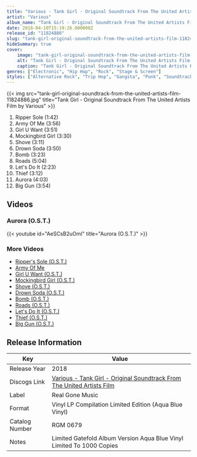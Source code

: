 ```yaml
---
title: "Various - Tank Girl - Original Soundtrack From The United Artists Film"
artist: "Various"
album_name: "Tank Girl - Original Soundtrack From The United Artists Film"
date: 2018-04-10T15:19:26.000000Z
release_id: "11824886"
slug: "tank-girl-original-soundtrack-from-the-united-artists-film-11824886"
hideSummary: true
cover:
    image: "tank-girl-original-soundtrack-from-the-united-artists-film-11824886.jpg"
    alt: "Tank Girl - Original Soundtrack From The United Artists Film by Various"
    caption: "Tank Girl - Original Soundtrack From The United Artists Film by Various"
genres: ["Electronic", "Hip Hop", "Rock", "Stage & Screen"]
styles: ["Alternative Rock", "Trip Hop", "Gangsta", "Punk", "Soundtrack"]
---
```


{{< img src="tank-girl-original-soundtrack-from-the-united-artists-film-11824886.jpg" title="Tank Girl - Original Soundtrack From The United Artists Film by Various" >}}

<!-- section break -->

1. Ripper Sole (1:42)
2. Army Of Me (3:56)
3. Girl U Want (3:51)
4. Mockingbird Girl (3:30)
5. Shove (3:11)
6. Drown Soda (3:50)
7. Bomb (3:23)
8. Roads (5:04)
9. Let's Do It (2:23)
10. Thief (3:12)
11. Aurora (4:03)
12. Big Gun (3:54)

<!-- section break -->




## Videos
### Aurora (O.S.T.)
{{< youtube id="AeSCsB2uOmI" title="Aurora (O.S.T.)" >}}<br>

### More Videos

- [Ripper's Sole (O.S.T.)](https://www.youtube.com/watch?v=8ric_N_AGD8)
- [Army Of Me](https://www.youtube.com/watch?v=a19X695w3No)
- [Girl U Want (O.S.T.)](https://www.youtube.com/watch?v=Ga_eP6vIHnQ)
- [Mockingbird Girl (O.S.T.)](https://www.youtube.com/watch?v=6TqnZEe-6K8)
- [Shove (O.S.T.)](https://www.youtube.com/watch?v=itXA0NPMu7M)
- [Drown Soda (O.S.T.)](https://www.youtube.com/watch?v=MisB3HHSffU)
- [Bomb (O.S.T.)](https://www.youtube.com/watch?v=yTz1Mdv5aj0)
- [Roads (O.S.T.)](https://www.youtube.com/watch?v=uvOkWj1USBE)
- [Let's Do It (O.S.T.)](https://www.youtube.com/watch?v=xi8i08ve4hE)
- [Thief (O.S.T.)](https://www.youtube.com/watch?v=-MjlENtpyxc)
- [Big Gun (O.S.T.)](https://www.youtube.com/watch?v=nmVgLArRbAk)


## Release Information
|  Key           | Value                                                |
| ---------------| ---------------------------------------------------- |
| Release Year   | 2018                                   |
| Discogs Link   | [Various - Tank Girl - Original Soundtrack From The United Artists Film](https://www.discogs.com/release/11824886-Various-Tank-Girl-Original-Soundtrack-From-The-United-Artists-Film) |
| Label          | Real Gone Music |
| Format         | Vinyl LP Compilation Limited Edition (Aqua Blue Vinyl) |
| Catalog Number | RGM 0679 |
| Notes | Limited Gatefold Album Version Aqua Blue Vinyl Limited To 1000 Copies |